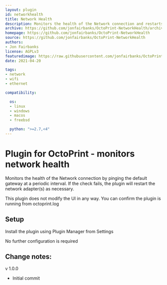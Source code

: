 ```yaml
---
layout: plugin
id: networkhealth
title: Network Health
description: Monitors the health of the Network connection and restarts it if necessary
archive: https://github.com/jonfairbanks/OctoPrint-NetworkHealth/archive/master.zip
homepage: https://github.com/jonfairbanks/OctoPrint-NetworkHealth
source: https://github.com/jonfairbanks/OctoPrint-NetworkHealth
authors:
- Jon Fairbanks
license: AGPLv3
featuredimage: https://raw.githubusercontent.com/jonfairbanks/OctoPrint-NetworkHealth/master/logo.png
date: 2021-04-20

tags:
- network
- wifi
- ethernet

compatibility:

  os:
  - linux
  - windows
  - macos
  - freebsd

  python: ">=2.7,<4"
---
```


# Plugin for OctoPrint - monitors network health

Monitors the health of the Network connection by pinging the default gateway at a periodic interval. If the check fails, the plugin will restart the network adapter(s) as necessary.

This plugin does not modify the UI in any way. You can confirm the plugin is running from octoprint.log


## Setup

Install the plugin using Plugin Manager from Settings

No further configuration is required


## Change notes:
v 1.0.0
- Initial commit
